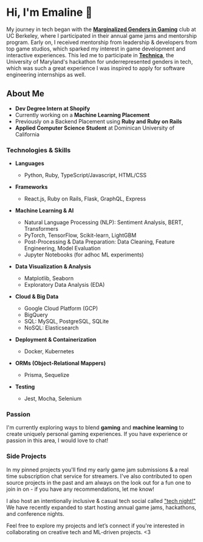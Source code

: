 # Hi, I'm Emaline 👋

My journey in tech began with the [**Marginalized Genders in Gaming**](https://cmgg.studentorg.berkeley.edu/) club at UC Berkeley, where I participated in their annual game jams and mentorship program. Early on, I received mentorship from leadership & developers from top game studios, which sparked my interest in game development and interactive experiences. This led me to participate in [**Technica**](https://gotechnica.org/), the University of Maryland's hackathon for underrepresented genders in tech, which was such a great experience I was inspired to apply for software engineering internships as well. 

## About Me

- **Dev Degree Intern at Shopify**
- Currently working on a **Machine Learning Placement**
- Previously on a Backend Placement using **Ruby and Ruby on Rails**
- **Applied Computer Science Student** at Dominican University of California  

### Technologies & Skills

- **Languages**
  - Python, Ruby, TypeScript/Javascript, HTML/CSS

- **Frameworks**
  - React.js, Ruby on Rails, Flask, GraphQL, Express  

- **Machine Learning & AI**
  - Natural Language Processing (NLP): Sentiment Analysis, BERT, Transformers  
  - PyTorch, TensorFlow, Scikit-learn, LightGBM  
  - Post-Processing & Data Preparation: Data Cleaning, Feature Engineering, Model Evaluation  
  - Jupyter Notebooks (for adhoc ML experiments)
 
- **Data Visualization & Analysis**
  - Matplotlib, Seaborn  
  - Exploratory Data Analysis (EDA)

- **Cloud & Big Data**
  - Google Cloud Platform (GCP)  
  - BigQuery  
  - SQL: MySQL, PostgreSQL, SQLite  
  - NoSQL: Elasticsearch  

- **Deployment & Containerization**
  - Docker, Kubernetes

- **ORMs (Object-Relational Mappers)**
  - Prisma, Sequelize

- **Testing**
  - Jest, Mocha, Selenium


### Passion

I'm currently exploring ways to blend **gaming** and **machine learning** to create uniquely personal gaming experiences. If you have experience or passion in this area, I would love to chat!

### Side Projects

In my pinned projects you'll find my early game jam submissions & a real time subscription chat service for streamers. I've also contributed to open source projects in the past and am always on the look out for a fun one to join in on - if you have any recommendations, let me know!

I also host an intentionally inclusive & casual tech social called ["tech night!"](https://itstechnight.com) We have recently expanded to start hosting annual game jams, hackathons, and conference nights. 

Feel free to explore my projects and let’s connect if you're interested in collaborating on creative tech and ML-driven projects. <3

